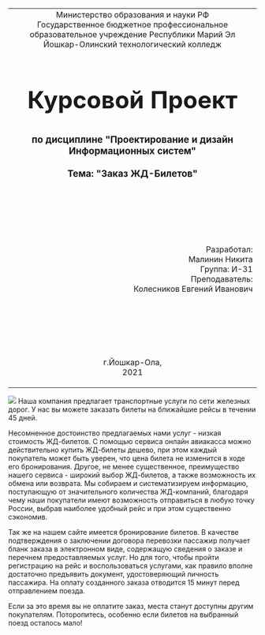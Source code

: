 <table style="width: 100%;">
  <tr>
    <td style="text-align: center; border: none;">
    Министерство образования и науки РФ<br>
Государственное бюджетное профессиональное образовательное учреждение Республики Марий Эл<br>
Йошкар-Олинский технологический колледж
</td>
  </tr>
  <tr>
    <td style="text-align: center; border: none; height: 15em;">
    <h2 style="font-size:3em;">Курсовой Проект</h2>
      <h3>по дисциплине "Проектирование и дизайн Информационных систем"<br><br> Тема:<b> "Заказ ЖД-Билетов"<b> </h3></td>
  </tr>
  <tr>
    <br><br><td style="text-align: right; border: none; height: 20em;">
      Разработал:<br/>
      Малинин Никита<br>
      Группа: И-31<br>
      Преподаватель:<br>
      Колесников Евгений Иванович
    </td>
  </tr>
  <tr>
    <td style="text-align: center; border: none; height: 5em;">
    г.Йошкар-Ола,<br> 2021</td>
  </tr>
</table>
<div style="page-break-after: always;"></div>

![](./1.jpg)
Наша компания предлагает транспортные услуги по сети железных дорог. У нас вы можете заказать билеты на ближайшие рейсы в течении 45 дней.

Несомненное достоинство предлагаемых нами услуг - низкая стоимость ЖД-билетов. 
С помощью сервиса онлайн авиакасса можно действительно купить ЖД-билеты дешево, при этом каждый покупатель может быть уверен, что цена билета не изменится в ходе его бронирования.
Другое, не менее существенное, преимущество нашего сервиса - широкий выбор ЖД-билетов, 
а также возможность их обмена или возврата. Мы собираем и систематизируем информацию, поступающую от значительного количества ЖД-компаний, 
благодаря чему наши покупатели имеют возможность отправиться в любую точку России, выбрав наиболее удобный рейс и при этом существенно сэкономив.

Так же на нашем сайте имеется бронирование билетов.
В качестве подтверждения о заключении договора перевозки пассажир получает бланк заказа в электронном виде, содержащую сведения о заказе и перечнем предоставляемых услуг.
 Но для того, чтобы пройти регистрацию на рейс и воспользоваться услугами, 
как правило вполне достаточно предъявить документ, удостоверяющий личность пассажира. 
На оплату созданного заказа отводится 15 минут перед отправлением поезда.

 Если за это время вы не оплатите заказ, места станут доступны другим покупателям. 
Поторопитесь, особенно если билетов на выбранный поезд осталось мало!

